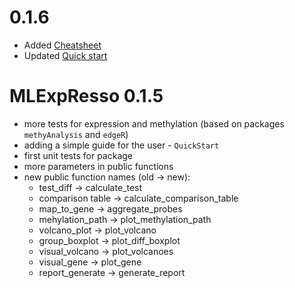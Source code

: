 # 0.1.6
- Added [Cheatsheet](https://github.com/geneticsMiNIng/MLGenSig/blob/master/Cheatsheet/MLExpResso-cheatsheet.pdf)
- Updated [Quick start](https://github.com/geneticsMiNIng/MLGenSig/blob/master/QuickStart/QuickStart.pdf)

# MLExpResso 0.1.5
- more tests for expression and methylation (based on packages `methyAnalysis` and `edgeR`)
- adding a simple guide for the user -  `QuickStart`
- first unit tests for package
- more parameters in public functions
- new public function names (old -> new):
  * test_diff -> calculate_test
  * comparison table -> calculate_comparison_table
  * map_to_gene -> aggregate_probes
  * mehylation_path -> plot_methylation_path
  * volcano_plot -> plot_volcano
  * group_boxplot -> plot_diff_boxplot
  * visual_volcano -> plot_volcanoes
  * visual_gene -> plot_gene
  * report_generate -> generate_report
